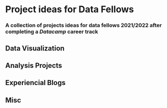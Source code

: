 # Project ideas for Data Fellows
### A collection of projects ideas for data fellows 2021/2022 after completing a *Datacamp* career track


## Data Visualization



## Analysis Projects



## Experiencial Blogs



## Misc
